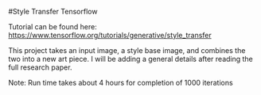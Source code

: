 #Style Transfer Tensorflow

Tutorial can be found here: https://www.tensorflow.org/tutorials/generative/style_transfer

This project takes an input image, a style base image, and combines the two into a new art piece. I will be adding a general details after reading 
the full research paper. 

Note: Run time takes about 4 hours for completion of 1000 iterations
